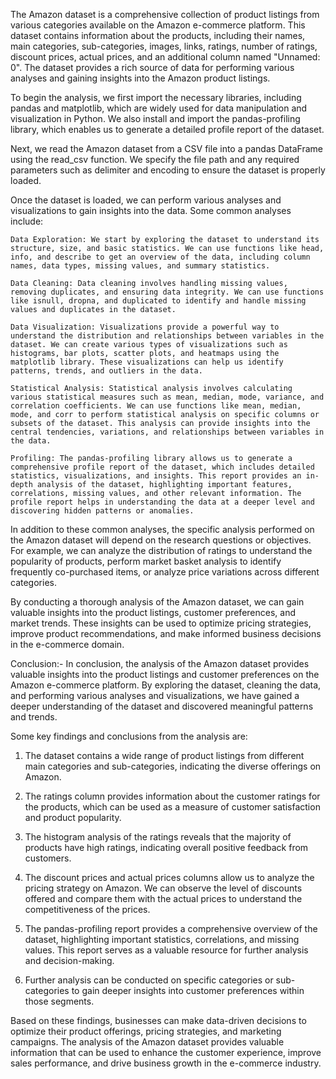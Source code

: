 The Amazon dataset is a comprehensive collection of product listings from various categories available on the Amazon e-commerce platform. This dataset contains information about the products, including their names, main categories, sub-categories, images, links, ratings, number of ratings, discount prices, actual prices, and an additional column named "Unnamed: 0". The dataset provides a rich source of data for performing various analyses and gaining insights into the Amazon product listings.

To begin the analysis, we first import the necessary libraries, including pandas and matplotlib, which are widely used for data manipulation and visualization in Python. We also install and import the pandas-profiling library, which enables us to generate a detailed profile report of the dataset.

Next, we read the Amazon dataset from a CSV file into a pandas DataFrame using the read_csv function. We specify the file path and any required parameters such as delimiter and encoding to ensure the dataset is properly loaded.

Once the dataset is loaded, we can perform various analyses and visualizations to gain insights into the data. Some common analyses include:

    Data Exploration: We start by exploring the dataset to understand its structure, size, and basic statistics. We can use functions like head, info, and describe to get an overview of the data, including column names, data types, missing values, and summary statistics.

    Data Cleaning: Data cleaning involves handling missing values, removing duplicates, and ensuring data integrity. We can use functions like isnull, dropna, and duplicated to identify and handle missing values and duplicates in the dataset.

    Data Visualization: Visualizations provide a powerful way to understand the distribution and relationships between variables in the dataset. We can create various types of visualizations such as histograms, bar plots, scatter plots, and heatmaps using the matplotlib library. These visualizations can help us identify patterns, trends, and outliers in the data.

    Statistical Analysis: Statistical analysis involves calculating various statistical measures such as mean, median, mode, variance, and correlation coefficients. We can use functions like mean, median, mode, and corr to perform statistical analysis on specific columns or subsets of the dataset. This analysis can provide insights into the central tendencies, variations, and relationships between variables in the data.

    Profiling: The pandas-profiling library allows us to generate a comprehensive profile report of the dataset, which includes detailed statistics, visualizations, and insights. This report provides an in-depth analysis of the dataset, highlighting important features, correlations, missing values, and other relevant information. The profile report helps in understanding the data at a deeper level and discovering hidden patterns or anomalies.

In addition to these common analyses, the specific analysis performed on the Amazon dataset will depend on the research questions or objectives. For example, we can analyze the distribution of ratings to understand the popularity of products, perform market basket analysis to identify frequently co-purchased items, or analyze price variations across different categories.

By conducting a thorough analysis of the Amazon dataset, we can gain valuable insights into the product listings, customer preferences, and market trends. These insights can be used to optimize pricing strategies, improve product recommendations, and make informed business decisions in the e-commerce domain.

Conclusion:-
In conclusion, the analysis of the Amazon dataset provides valuable insights into the product listings and customer preferences on the Amazon e-commerce platform. By exploring the dataset, cleaning the data, and performing various analyses and visualizations, we have gained a deeper understanding of the dataset and discovered meaningful patterns and trends.

Some key findings and conclusions from the analysis are:

1. The dataset contains a wide range of product listings from different main categories and sub-categories, indicating the diverse offerings on Amazon.

2. The ratings column provides information about the customer ratings for the products, which can be used as a measure of customer satisfaction and product popularity.

3. The histogram analysis of the ratings reveals that the majority of products have high ratings, indicating overall positive feedback from customers.

4. The discount prices and actual prices columns allow us to analyze the pricing strategy on Amazon. We can observe the level of discounts offered and compare them with the actual prices to understand the competitiveness of the prices.

5. The pandas-profiling report provides a comprehensive overview of the dataset, highlighting important statistics, correlations, and missing values. This report serves as a valuable resource for further analysis and decision-making.

6. Further analysis can be conducted on specific categories or sub-categories to gain deeper insights into customer preferences within those segments.

Based on these findings, businesses can make data-driven decisions to optimize their product offerings, pricing strategies, and marketing campaigns. The analysis of the Amazon dataset provides valuable information that can be used to enhance the customer experience, improve sales performance, and drive business growth in the e-commerce industry.
